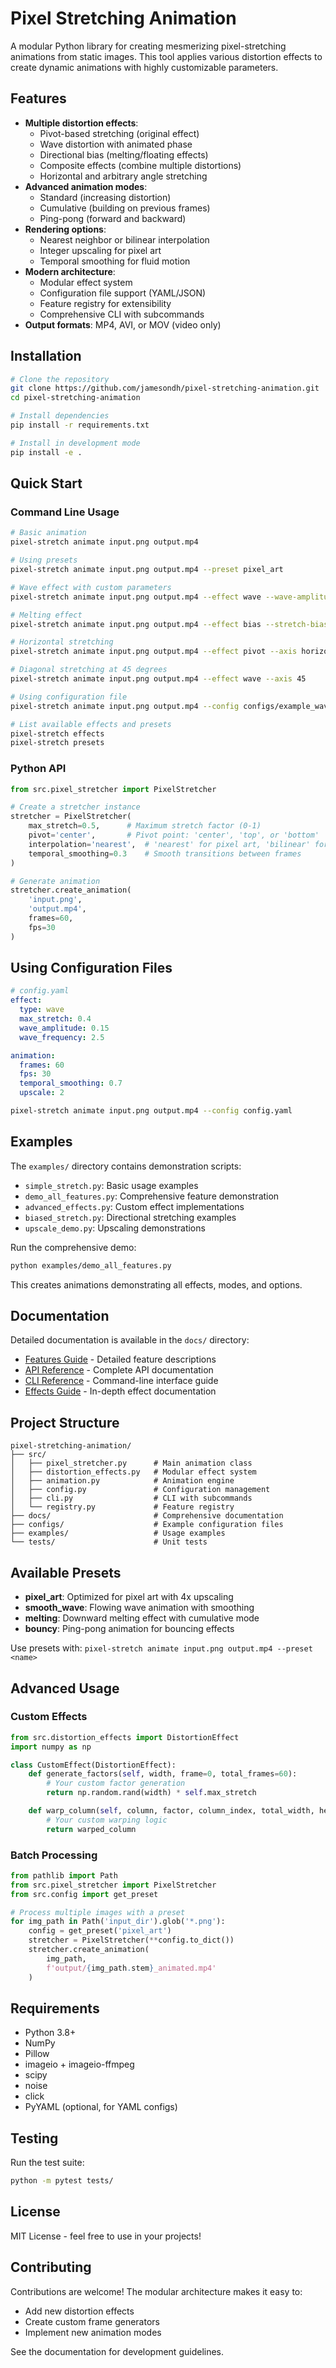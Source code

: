 # Pixel Stretching Animation

A modular Python library for creating mesmerizing pixel-stretching animations from static images. This tool applies various distortion effects to create dynamic animations with highly customizable parameters.

## Features

- **Multiple distortion effects**:
  - Pivot-based stretching (original effect)
  - Wave distortion with animated phase
  - Directional bias (melting/floating effects)
  - Composite effects (combine multiple distortions)
  - Horizontal and arbitrary angle stretching
- **Advanced animation modes**:
  - Standard (increasing distortion)
  - Cumulative (building on previous frames)
  - Ping-pong (forward and backward)
- **Rendering options**:
  - Nearest neighbor or bilinear interpolation
  - Integer upscaling for pixel art
  - Temporal smoothing for fluid motion
- **Modern architecture**:
  - Modular effect system
  - Configuration file support (YAML/JSON)
  - Feature registry for extensibility
  - Comprehensive CLI with subcommands
- **Output formats**: MP4, AVI, or MOV (video only)

## Installation

```bash
# Clone the repository
git clone https://github.com/jamesondh/pixel-stretching-animation.git
cd pixel-stretching-animation

# Install dependencies
pip install -r requirements.txt

# Install in development mode
pip install -e .
```

## Quick Start

### Command Line Usage

```bash
# Basic animation
pixel-stretch animate input.png output.mp4

# Using presets
pixel-stretch animate input.png output.mp4 --preset pixel_art

# Wave effect with custom parameters
pixel-stretch animate input.png output.mp4 --effect wave --wave-amplitude 0.2

# Melting effect
pixel-stretch animate input.png output.mp4 --effect bias --stretch-bias 0.8 --cumulative

# Horizontal stretching
pixel-stretch animate input.png output.mp4 --effect pivot --axis horizontal

# Diagonal stretching at 45 degrees
pixel-stretch animate input.png output.mp4 --effect wave --axis 45

# Using configuration file
pixel-stretch animate input.png output.mp4 --config configs/example_wave.yaml

# List available effects and presets
pixel-stretch effects
pixel-stretch presets
```

### Python API

```python
from src.pixel_stretcher import PixelStretcher

# Create a stretcher instance
stretcher = PixelStretcher(
    max_stretch=0.5,      # Maximum stretch factor (0-1)
    pivot='center',       # Pivot point: 'center', 'top', or 'bottom'
    interpolation='nearest',  # 'nearest' for pixel art, 'bilinear' for smooth
    temporal_smoothing=0.3    # Smooth transitions between frames
)

# Generate animation
stretcher.create_animation(
    'input.png',
    'output.mp4',
    frames=60,
    fps=30
)
```

## Using Configuration Files

```yaml
# config.yaml
effect:
  type: wave
  max_stretch: 0.4
  wave_amplitude: 0.15
  wave_frequency: 2.5

animation:
  frames: 60
  fps: 30
  temporal_smoothing: 0.7
  upscale: 2
```

```bash
pixel-stretch animate input.png output.mp4 --config config.yaml
```

## Examples

The `examples/` directory contains demonstration scripts:

- `simple_stretch.py`: Basic usage examples
- `demo_all_features.py`: Comprehensive feature demonstration
- `advanced_effects.py`: Custom effect implementations
- `biased_stretch.py`: Directional stretching examples
- `upscale_demo.py`: Upscaling demonstrations

Run the comprehensive demo:

```bash
python examples/demo_all_features.py
```

This creates animations demonstrating all effects, modes, and options.

## Documentation

Detailed documentation is available in the `docs/` directory:

- [Features Guide](docs/features.md) - Detailed feature descriptions
- [API Reference](docs/api-reference.md) - Complete API documentation
- [CLI Reference](docs/cli-reference.md) - Command-line interface guide
- [Effects Guide](docs/effects-guide.md) - In-depth effect documentation

## Project Structure

```
pixel-stretching-animation/
├── src/
│   ├── pixel_stretcher.py      # Main animation class
│   ├── distortion_effects.py   # Modular effect system
│   ├── animation.py            # Animation engine
│   ├── config.py               # Configuration management
│   ├── cli.py                  # CLI with subcommands
│   └── registry.py             # Feature registry
├── docs/                       # Comprehensive documentation
├── configs/                    # Example configuration files
├── examples/                   # Usage examples
└── tests/                      # Unit tests
```

## Available Presets

- **pixel_art**: Optimized for pixel art with 4x upscaling
- **smooth_wave**: Flowing wave animation with smoothing
- **melting**: Downward melting effect with cumulative mode
- **bouncy**: Ping-pong animation for bouncing effects

Use presets with: `pixel-stretch animate input.png output.mp4 --preset <name>`

## Advanced Usage

### Custom Effects

```python
from src.distortion_effects import DistortionEffect
import numpy as np

class CustomEffect(DistortionEffect):
    def generate_factors(self, width, frame=0, total_frames=60):
        # Your custom factor generation
        return np.random.rand(width) * self.max_stretch

    def warp_column(self, column, factor, column_index, total_width, height):
        # Your custom warping logic
        return warped_column
```

### Batch Processing

```python
from pathlib import Path
from src.pixel_stretcher import PixelStretcher
from src.config import get_preset

# Process multiple images with a preset
for img_path in Path('input_dir').glob('*.png'):
    config = get_preset('pixel_art')
    stretcher = PixelStretcher(**config.to_dict())
    stretcher.create_animation(
        img_path,
        f'output/{img_path.stem}_animated.mp4'
    )
```

## Requirements

- Python 3.8+
- NumPy
- Pillow
- imageio + imageio-ffmpeg
- scipy
- noise
- click
- PyYAML (optional, for YAML configs)

## Testing

Run the test suite:

```bash
python -m pytest tests/
```

## License

MIT License - feel free to use in your projects!

## Contributing

Contributions are welcome! The modular architecture makes it easy to:

- Add new distortion effects
- Create custom frame generators
- Implement new animation modes

See the documentation for development guidelines.
